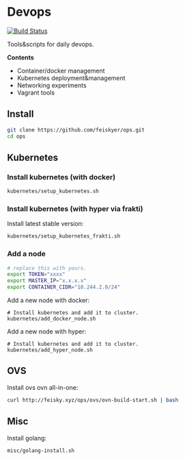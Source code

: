 # Devops

[![Build Status](https://travis-ci.org/feiskyer/ops.svg?branch=master)](https://travis-ci.org/feiskyer/ops) 

Tools&scripts for daily devops.

**Contents**

- Container/docker management
- Kubernetes deployment&management
- Networking experiments
- Vagrant tools

## Install

```sh
git clone https://github.com/feiskyer/ops.git
cd ops
```

## Kubernetes

### Install kubernetes (with docker)

```sh
kubernetes/setup_kubernetes.sh
```

### Install kubernetes (with hyper via frakti)

Install latest stable version:

```sh
kubernetes/setup_kubernetes_frakti.sh
```

### Add a node

```sh
# replace this with yours.
export TOKEN="xxxx"
export MASTER_IP="x.x.x.x"
export CONTAINER_CIDR="10.244.2.0/24"
```

Add a new node with docker:

```
# Install kubernetes and add it to cluster.
kubernetes/add_docker_node.sh
```

Add a new node with hyper:

```
# Install kubernetes and add it to cluster.
kubernetes/add_hyper_node.sh
```

## OVS

Install ovs ovn all-in-one:

```sh
curl http://feisky.xyz/ops/ovs/ovn-build-start.sh | bash
```

## Misc

Install golang:

```sh
misc/golang-install.sh
```
